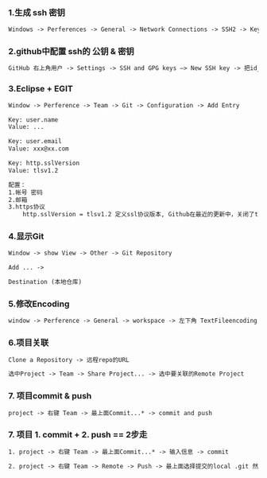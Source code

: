 

### 1.生成 ssh 密钥

```txt
Windows -> Perferences -> General -> Network Connections -> SSH2 -> Key Management -> Generate RSA Key... -> 右下角Save Private Key.. -> 确认C:\Users\...\ .ssh \ id_rsa 和 id_rsa.pub
```



### 2.github中配置 ssh的 公钥 & 密钥

```txt
GitHub 右上角用户 -> Settings -> SSH and GPG keys —> New SSH key -> 把id_rsa.pub (公钥) 配进来
```



### 3.Eclipse + EGIT

```txt
Window -> Perference -> Team -> Git -> Configuration -> Add Entry

Key: user.name
Value: ...

Key: user.email
Value: xxx@xx.com

Key: http.sslVersion
Value: tlsv1.2

配置：
1.帐号 密码
2.邮箱
3.https协议
	http.sslVersion = tlsv1.2 定义ssl协议版本, Github在最近的更新中，关闭了tlsv1.0和tlsv1.1协议的访问，不提供此参数，无法访问Github远程版本仓库。


```



### 4.显示Git

```txt
Window -> show View -> Other -> Git Repository
```

```txt
Add ... -> 

Destination (本地仓库)
```



### 5.修改Encoding

```txt
window -> Perference -> General -> workspace -> 左下角 TextFileencoding : Other = UTF-8
```



### 6.项目关联

```txt
Clone a Repository -> 远程repo的URL

选中Project -> Team -> Share Project... -> 选中要关联的Remote Project
```

### 7. 项目commit & push

```txt
project -> 右键 Team -> 最上面Commit...* -> commit and push
```

### 7. 项目 1. commit  + 2. push  == 2步走

```txt
1. project -> 右键 Team -> 最上面Commit...* -> 输入信息 -> commit

2. project -> 右键 Team -> Remote -> Push -> 最上面选择提交的local .git 然后 Next下一步 -> Add create/update specification 的 Source ref: 选择master -> 点击 右边的Add Spec -> 
```

